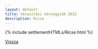 ```yaml
---
layout: default
title: Választási névjegyzék 2022
description: Ricse
---
```


{% include settlementHTMLs/Ricse.html %}

[Vissza](./)